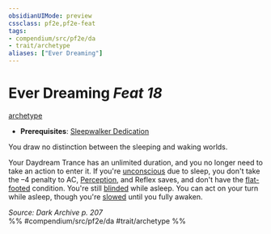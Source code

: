 ```yaml
---
obsidianUIMode: preview
cssclass: pf2e,pf2e-feat
tags:
- compendium/src/pf2e/da
- trait/archetype
aliases: ["Ever Dreaming"]
---
```

# Ever Dreaming  *Feat 18*  
[archetype](/rules/traits/archetype.md)  

- **Prerequisites**: [Sleepwalker Dedication](/compendium/feats/sleepwalker-dedication-da.md)

You draw no distinction between the sleeping and waking worlds.

Your Daydream Trance has an unlimited duration, and you no longer need to take an action to enter it. If you're [unconscious](/rules/conditions.md#Unconscious) due to sleep, you don't take the –4 penalty to AC, [Perception](/compendium/skills.md#Perception), and Reflex saves, and don't have the [flat-footed](/rules/conditions.md#Flat-footed) condition. You're still [blinded](/rules/conditions.md#Blinded) while asleep. You can act on your turn while asleep, though you're [slowed](/rules/conditions.md#Slowed) until you fully awaken.

*Source: Dark Archive p. 207*  
%% #compendium/src/pf2e/da #trait/archetype %%